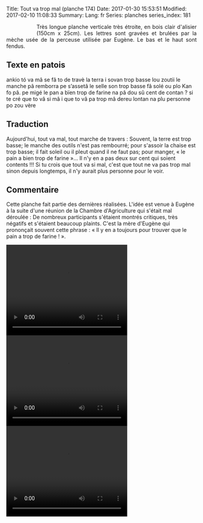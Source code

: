 Title:  Tout va trop mal (planche 174)
Date: 2017-01-30 15:53:51
Modified: 2017-02-10 11:08:33
Summary: 
Lang: fr
Series: planches
series_index: 181


<figure class="image-block" style="float: left;">
  <img alt="" src="{static}/images/planche_174-2.png">
  <figcaption style="max-width: 90px"></figcaption>
</figure>
<p style="text-align:justify;">Très longue planche verticale très étroite, en bois clair d'alisier (150cm x 25cm). Les lettres sont gravées et brulées par la mèche usée de la perceuse utilisée par Eugène. Le bas et le haut sont fendus.</p>

## Texte en patois
ankio tó va mâ se fâ to de travè la terra i sovan trop basse lou zoutii le manche pâ remborra pe s’assetâ le selle son trop basse fâ solé ou plo Kan fo pâ. pe migé le pan a bïen trop de farine na pâ dou sû cent de contan ? si te cré que to vâ si mâ i que to vâ pa trop mâ dereu lontan na plu personne po zou vère

## Traduction
Aujourd'hui, tout va mal, tout marche de travers : Souvent, la terre est trop basse; le manche des outils n'est pas rembourré; pour s'assoir la chaise est trop basse; il fait soleil ou il pleut quand il ne faut pas; pour manger, « le pain a bien trop de farine »… Il n'y en a pas deux sur cent qui soient contents !!!  Si tu crois que tout va si mal, c'est que tout ne va pas trop mal sinon depuis longtemps, il n'y aurait plus personne pour le voir.


## Commentaire
Cette planche fait partie des dernières réalisées. L'idée est venue à Eugène à la suite d'une réunion de la Chambre d'Agriculture qui s'était mal déroulée : De nombreux participants s'étaient montrés critiques, très négatifs et s'étaient beaucoup plaints.
C'est la mère d'Eugène qui prononçait souvent cette phrase : « Il y en a toujours pour trouver que le pain a trop de farine ! ».



<video width="320" height="240" controls>
  <source src="https://d1njpgd0ygatdn.cloudfront.net/video_174.mp4" type="video/mp4">
</video>

<video width="320" height="240" controls>
  <source src="https://d1njpgd0ygatdn.cloudfront.net/video_174debut.mp4" type="video/mp4">
</video>

<video width="320" height="240" controls>
  <source src="https://d1njpgd0ygatdn.cloudfront.net/video_174fin.mp4" type="video/mp4">
</video>
